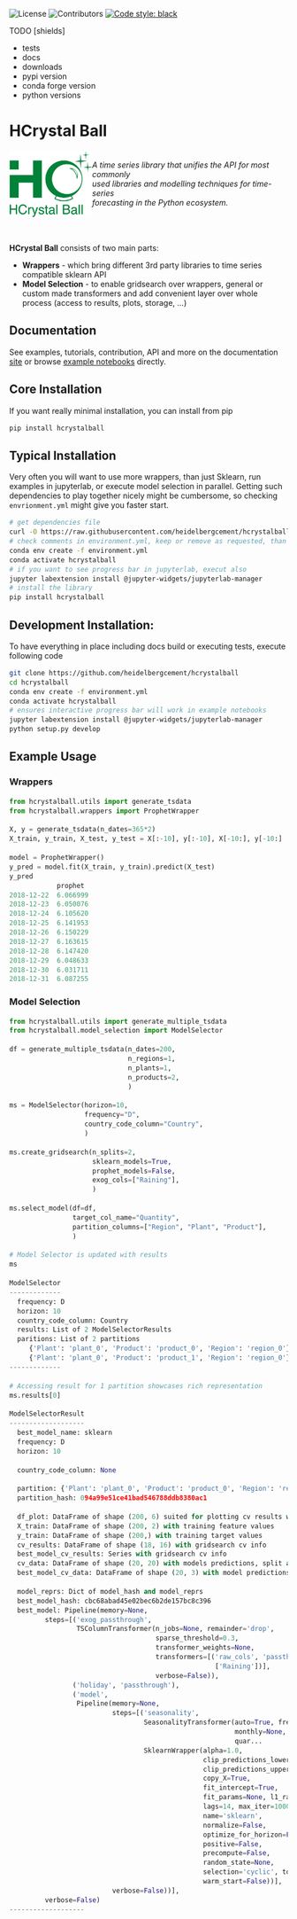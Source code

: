 ![License](https://img.shields.io/github/license/heidelbergcement/hcrystalball)
![Contributors](https://img.shields.io/github/contributors/heidelbergcement/hcrystalball)
[![Code style: black](https://img.shields.io/badge/code%20style-black-000000.svg)](https://github.com/psf/black)

TODO
[shields]
 - tests
 - docs
 - downloads
 - pypi version
 - conda forge version
 - python versions

# HCrystal Ball

<div>
<a href="https://hcrystalball.readthedocs.io/en/latest/"><img src="docs/_static/hcrystal_ball_logo_green.png" width="150px" align="left" /></a>
<i><br>A time series library that unifies the API for most commonly <br> 
used libraries and modelling techniques for time-series <br> 
forecasting in the Python ecosystem.</i>
</div>
<br><br><br>

**HCrystal Ball** consists of two main parts:

* **Wrappers** - which bring different 3rd party 
   libraries to time series compatible sklearn API
* **Model Selection** - to enable gridsearch over wrappers, general or custom made transformers
   and add convenient layer over whole process (access to results, plots, storage, ...)

## Documentation
See examples, tutorials, contribution, API and more on the documentation [site](https://hcrystalball.readthedocs.io/en/lastest) or browse [example notebooks](https://github.com/heidelbergcement/hcrystalball/tree/master/docs/examples) directly.

## Core Installation

If you want really minimal installation, you can install from pip

```bash
pip install hcrystalball
```

## Typical Installation

Very often you will want to use more wrappers, than just Sklearn, run examples in jupyterlab, or execute model selection in parallel. Getting such dependencies to play together nicely might be cumbersome, so checking `envrionment.yml` might give you faster start.

```bash
# get dependencies file
curl -O https://raw.githubusercontent.com/heidelbergcement/hcrystalball/blob/master/environment.yml
# check comments in environment.yml, keep or remove as requested, than execute
conda env create -f environment.yml
conda activate hcrystalball
# if you want to see progress bar in jupyterlab, execut also
jupyter labextension install @jupyter-widgets/jupyterlab-manager
# install the library
pip install hcrystalball
```

## Development Installation:

To have everything in place including docs build or executing tests, execute following code

```bash
git clone https://github.com/heidelbergcement/hcrystalball
cd hcrystalball
conda env create -f environment.yml
conda activate hcrystalball
# ensures interactive progress bar will work in example notebooks
jupyter labextension install @jupyter-widgets/jupyterlab-manager
python setup.py develop
```

## Example Usage
### Wrappers
```python
from hcrystalball.utils import generate_tsdata
from hcrystalball.wrappers import ProphetWrapper

X, y = generate_tsdata(n_dates=365*2)
X_train, y_train, X_test, y_test = X[:-10], y[:-10], X[-10:], y[-10:]

model = ProphetWrapper()
y_pred = model.fit(X_train, y_train).predict(X_test)
y_pred
            prophet
2018-12-22  6.066999
2018-12-23  6.050076
2018-12-24  6.105620
2018-12-25  6.141953
2018-12-26  6.150229
2018-12-27  6.163615
2018-12-28  6.147420
2018-12-29  6.048633
2018-12-30  6.031711
2018-12-31  6.087255
```

### Model Selection

```python
from hcrystalball.utils import generate_multiple_tsdata
from hcrystalball.model_selection import ModelSelector

df = generate_multiple_tsdata(n_dates=200, 
                              n_regions=1, 
                              n_plants=1, 
                              n_products=2,
                              )

ms = ModelSelector(horizon=10, 
                   frequency="D", 
                   country_code_column="Country",
                   )

ms.create_gridsearch(n_splits=2, 
                     sklearn_models=True, 
                     prophet_models=False, 
                     exog_cols=["Raining"],
                     )

ms.select_model(df=df, 
                target_col_name="Quantity", 
                partition_columns=["Region", "Plant", "Product"],
                )

# Model Selector is updated with results
ms

ModelSelector
-------------
  frequency: D
  horizon: 10
  country_code_column: Country
  results: List of 2 ModelSelectorResults
  paritions: List of 2 partitions
     {'Plant': 'plant_0', 'Product': 'product_0', 'Region': 'region_0'}
     {'Plant': 'plant_0', 'Product': 'product_1', 'Region': 'region_0'}
-------------

# Accessing result for 1 partition showcases rich representation
ms.results[0]

ModelSelectorResult
-------------------
  best_model_name: sklearn
  frequency: D
  horizon: 10

  country_code_column: None

  partition: {'Plant': 'plant_0', 'Product': 'product_0', 'Region': 'region_0'}
  partition_hash: 094a99e51ce41bad546788ddb8380ac1

  df_plot: DataFrame of shape (200, 6) suited for plotting cv results with .plot()
  X_train: DataFrame of shape (200, 2) with training feature values
  y_train: DataFrame of shape (200,) with training target values
  cv_results: DataFrame of shape (18, 16) with gridsearch cv info
  best_model_cv_results: Series with gridsearch cv info
  cv_data: DataFrame of shape (20, 20) with models predictions, split and true target values
  best_model_cv_data: DataFrame of shape (20, 3) with model predictions, split and true target values

  model_reprs: Dict of model_hash and model_reprs
  best_model_hash: cbc68abad45e02bec6b2de157bc8c396
  best_model: Pipeline(memory=None,
         steps=[('exog_passthrough',
                 TSColumnTransformer(n_jobs=None, remainder='drop',
                                     sparse_threshold=0.3,
                                     transformer_weights=None,
                                     transformers=[('raw_cols', 'passthrough',
                                                    ['Raining'])],
                                     verbose=False)),
                ('holiday', 'passthrough'),
                ('model',
                 Pipeline(memory=None,
                          steps=[('seasonality',
                                  SeasonalityTransformer(auto=True, freq='D',
                                                         monthly=None,
                                                         quar...
                                  SklearnWrapper(alpha=1.0,
                                                 clip_predictions_lower=None,
                                                 clip_predictions_upper=None,
                                                 copy_X=True,
                                                 fit_intercept=True,
                                                 fit_params=None, l1_ratio=0.5,
                                                 lags=14, max_iter=1000,
                                                 name='sklearn',
                                                 normalize=False,
                                                 optimize_for_horizon=False,
                                                 positive=False,
                                                 precompute=False,
                                                 random_state=None,
                                                 selection='cyclic', tol=0.0001,
                                                 warm_start=False))],
                          verbose=False))],
         verbose=False)
-------------------
```